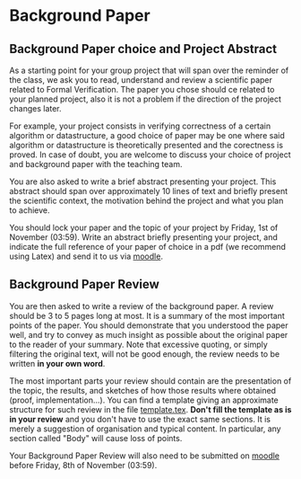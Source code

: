 # Background Paper

## Background Paper choice and Project Abstract

As a starting point for your group project that will span over the reminder of the class, we ask you to read, understand and review a scientific paper related to Formal Verification. The paper you chose should ce related to your planned project, also it is not a problem if the direction of the project changes later.

For example, your project consists in verifying correctness of a certain algorithm or datastructure, a good choice of paper may be one where said algorithm or datastructure is theoretically presented and the corectness is proved. In case of doubt, you are welcome to discuss your choice of project and background paper with the teaching team.

You are also asked to write a brief abstract presenting your project. This abstract should span over approximately 10 lines of text and briefly present the scientific context, the motivation behind the project and what you plan to achieve.

You should lock your paper and the topic of your project by Friday, 1st of November (03:59). Write an abstract briefly presenting your project, and indicate the full reference of your paper of choice in a pdf (we recommend using Latex) and send it to us via [moodle](https://moodle.epfl.ch/mod/assign/view.php?id=1227669).


## Background Paper Review

You are then asked to write a review of the background paper. A review should be 3 to 5 pages long at most. It is a summary of the most important points of the paper. You should demonstrate that you understood the paper well, and try to convey as much insight as possible about the original paper to the reader of your summary. Note that excessive quoting, or simply filtering the original text, will not be good enough, the review needs to be written **in your own word**.

The most important parts your review should contain are the presentation of the topic, the results, and sketches of how those results where obtained (proof, implementation...). You can find a template giving an approximate structure for such review in the file [template.tex](https://gitlab.epfl.ch/lara/cs550/-/blob/main/project/template.tex?ref_type=heads). **Don't fill the template as is in your review** and you don't have to use the exact same sections. It is merely a suggestion of organisation and typical content. In particular, any section called "Body" will cause loss of points.

Your Background Paper Review will also need to be submitted on [moodle](https://moodle.epfl.ch/mod/assign/view.php?id=1104628) before Friday, 8th of November (03:59).

